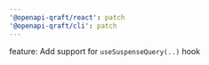 ```yaml
---
'@openapi-qraft/react': patch
'@openapi-qraft/cli': patch
---
```


feature: Add support for `useSuspenseQuery(..)` hook
